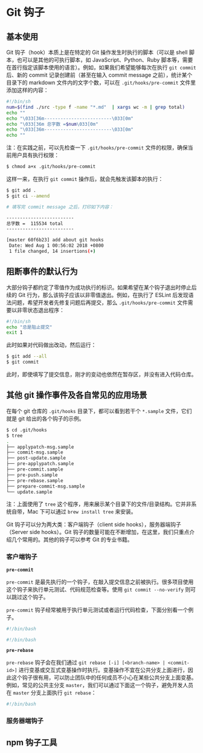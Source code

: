 # Git 钩子

## 基本使用

Git 钩子（hook）本质上是在特定的 Git 操作发生时执行的脚本（可以是 shell 脚本，也可以是其他的可执行脚本，如 JavaScript、Python、Ruby 脚本等，需要在首行指定该脚本使用的语言）。例如，如果我们希望能够每次在执行 `git commit` 后、新的 commit 记录创建前（甚至在输入 commit message 之前），统计某个目录下的 markdown 文件内的文字个数，可以在 `.git/hooks/pre-commit` 文件里添加这样的内容：

```bash
#!/bin/sh
num=$(find ./src -type f -name "*.md"  | xargs wc -m | grep total)
echo ""
echo "\033[36m-------------------------\033[0m"
echo "\033[36m 总字数 =$num\033[0m"
echo "\033[36m-------------------------\033[0m"
echo ""
```

注：在实践之前，可以先检查一下 `.git/hooks/pre-commit` 文件的权限，确保当前用户具有执行权限：

```bash
$ chmod a+x .git/hooks/pre-commit
```

这样一来，在执行 `git commit` 操作后，就会先触发该脚本的执行：

```bash
$ git add .
$ git ci --amend

# 填写完 commit message 之后，打印如下内容：

-------------------------
总字数 =  115534 total
-------------------------

[master 60f6b23] add about git hooks
 Date: Wed Aug 1 00:56:02 2018 +0800
 1 file changed, 14 insertions(+)
```

## 阻断事件的默认行为

大部分钩子都约定了零值作为成功执行的标识。如果希望在某个钩子退出时停止后续的 Git 行为，那么该钩子应该以非零值退出。例如，在执行了 ESLint 后发现语法问题，希望开发者先修复问题后再提交，那么 `.git/hooks/pre-commit` 文件需要以非零状态退出程序：

```bash
#!/bin/sh
echo "总是阻止提交"
exit 1
```

此时如果对代码做出改动，然后运行：

```bash
$ git add --all
$ git commit
```

此时，即使填写了提交信息，刚才的变动也依然在暂存区，并没有进入代码仓库。

## 其他 git 操作事件及各自常见的应用场景

在每个 git 仓库的 `.git/hooks` 目录下，都可以看到若干个 `*.sample` 文件，它们就是 git 给出的各个钩子的示例。

```bash
$ cd .git/hooks
$ tree
.
├── applypatch-msg.sample
├── commit-msg.sample
├── post-update.sample
├── pre-applypatch.sample
├── pre-commit.sample
├── pre-push.sample
├── pre-rebase.sample
├── prepare-commit-msg.sample
└── update.sample
```

注：上面使用了 `tree` 这个程序，用来展示某个目录下的文件/目录结构。它并非系统自带，Mac 下可以通过 `brew install tree` 来安装。

Git 钩子可以分为两大类：客户端钩子（client side hooks），服务器端钩子（Server side hooks）。Git 钩子的数量可能在不断增加，在这里，我们只重点介绍几个常用的。其他的钩子可以参考 Git 的专业书籍。

### 客户端钩子

**`pre-commit`**

`pre-commit` 是最先执行的一个钩子，在敲入提交信息之前被执行。很多项目使用这个钩子来执行单元测试、代码规范检查等。使用 `git commit --no-verify` 则可以跳过这个钩子。

`pre-commit` 钩子经常被用于执行单元测试或者运行代码检查，下面分别看一个例子。

```bash
#!/bin/bash
```

```bash
#!/bin/bash
```

**`pre-rebase`**

`pre-rebase` 钩子会在我们通过 `git rebase [-i] [<branch-name> | <commit-id>]` 进行变基或交互式变基操作时执行。变基操作不宜在公共分支上面进行，因此这个钩子很有用，可以防止团队中的任何成员不小心在某些公共分支上面变基。例如，常见的公共主分支 `master`，我们可以通过下面这一个钩子，避免开发人员在 `master` 分支上面执行 `git rebase`：

```bash
#!/bin/bash
```

### 服务器端钩子

## npm 钩子工具
